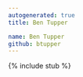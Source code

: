 ```yaml
---
autogenerated: true
title: Ben Tupper

name: Ben Tupper
github: btupper
---
```

{% include stub %}


